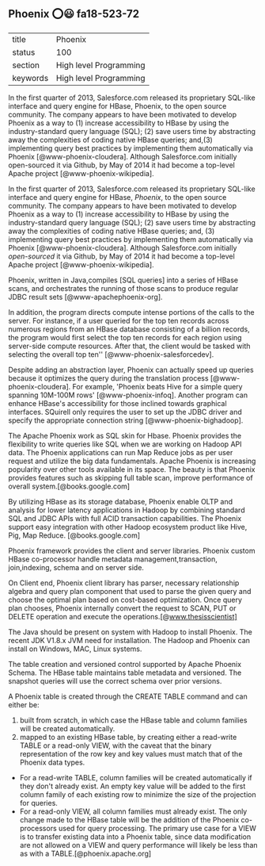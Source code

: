 ## Phoenix :o::smiley: fa18-523-72


|          |                        |
| -------- | ---------------------- |
| title    | Phoenix                | 
| status   | 100                     |
| section  | High level Programming |
| keywords | High level Programming |

In the first quarter of 2013, Salesforce.com released its proprietary SQL-like 
interface and query engine for HBase, Phoenix, to the open source community. 
The company appears to have been motivated to develop Phoenix as a way to (1) 
increase accessibility to HBase by using the industry-standard query language
(SQL); (2) save users time by abstracting away the complexities of coding 
native 
HBase queries; and,(3) implementing query best practices by implementing them 
automatically via Phoenix [@www-phoenix-cloudera].
Although Salesforce.com initially open-sourced it via Github, by May of 2014 it 
had become a top-level Apache project [@www-phoenix-wikipedia].

In the first quarter of 2013, Salesforce.com released its proprietary SQL-like 
interface and query engine for HBase, *Phoenix*, to the open source community. 
The company appears to have been motivated to develop Phoenix as a way to (1) 
increase accessibility to HBase by using the industry-standard query language
(SQL); (2) save users time by abstracting away the complexities of coding 
native HBase queries; and, (3) implementing query best practices by 
implementing them automatically via Phoenix [@www-phoenix-cloudera]. Although
Salesforce.com initially *open-sourced* it via Github, by May of 2014 it had 
become a top-level Apache project [@www-phoenix-wikipedia].


Phoenix, written in Java,compiles [SQL queries] into a series of HBase scans, 
and orchestrates the running of those scans to produce regular JDBC
result sets [@www-apachephoenix-org].


In addition, the program directs compute intense portions of the calls to the
 server.  For instance, if a user queried for the top ten records across 
 numerous regions from an HBase database consisting of a billion records,
 the program would first select the top ten records for each region using
 server-side compute resources. After that, the client would be tasked with
 selecting the overall top ten'' [@www-phoenix-salesforcedev].

Despite adding an abstraction layer, Phoenix can actually speed up queries 
because it optimizes the query during the translation process 
[@www-phoenix-cloudera]. For example, 'Phoenix beats Hive for a simple query 
spanning 10M-100M rows' [@www-phoenix-infoq].
   Another program can enhance HBase's accessibility for those inclined towards
   graphical interfaces.  SQuirell only requires the user to set up the JDBC 
   driver and specify the appropriate connection string 
   [@www-phoenix-bighadoop].

The Apache Phoenix work as SQL skin for Hbase. Phoenix provides the flexibility
 to write queries like SQL when we are working on Hadoop API data. 
The Phoenix applications can run Map Reduce jobs as per user request and 
utilize the big data fundamentals. Apache Phoenix is increasing popularity 
over other tools available in its space. The beauty is that Phoenix provides 
features such as skipping full table scan, improve performance of overall 
system.[@books.google.com]

 By utilizing HBase as its storage database, Phoenix enable OLTP and analysis
 for lower latency applications in Hadoop by combining standard SQL and JDBC
 APIs with full ACID transaction capabilities. The Phoenix support easy 
 integration with other Hadoop ecosystem product like Hive, Pig, Map Reduce.
 [@books.google.com]

 Phoenix framework provides the client and server libraries. Phoenix custom 
 HBase co-processor handle metadata management,transaction, join,indexing, 
 schema and  on server side.

 On Client end, Phoenix client library has parser, necessary relationship 
 algebra and query plan component that used to parse the given query and 
 choose the optimal plan based on cost-based optimization. 
 Once query plan chooses, Phoenix internally convert the request to SCAN, 
 PUT or DELETE operation and execute the operations.[@www.thesisscientist]

The Java should be present on system with Hadoop to install Phoenix. The 
recent JDK V1.8.x JVM need for installation. The Hadoop and Phoenix can 
install on Windows, MAC,  Linux systems.

 The table creation and versioned control supported by 	Apache Phoenix Schema.
 The HBase table maintains table metadata and versioned. The snapshot queries 
 will use the correct schema over prior versions.

A Phoenix table is created through the CREATE TABLE command and can either be:

1. built from scratch, in which case the HBase table and column families will
 be created automatically.
2. mapped to an existing HBase table, by creating either a read-write TABLE 
or a read-only VIEW, with the caveat that the binary representation of the 
row key and key values must match that of the Phoenix data types.
  - For a read-write TABLE, column families will be created automatically 
  if they don&#39;t already exist. An empty key value will be added to the 
  first column family of each existing row to minimize the size of the 
  projection for queries.
  - For a read-only VIEW, all column families must already exist. 
  The only change made to the HBase table will be the addition of the Phoenix 
  co-processors used for query processing. The primary use case for a
  VIEW is to transfer existing data into a Phoenix table, since data 
  modification are not allowed on a VIEW and query performance will likely
  be less than as with a TABLE.[@phoenix.apache.org]


